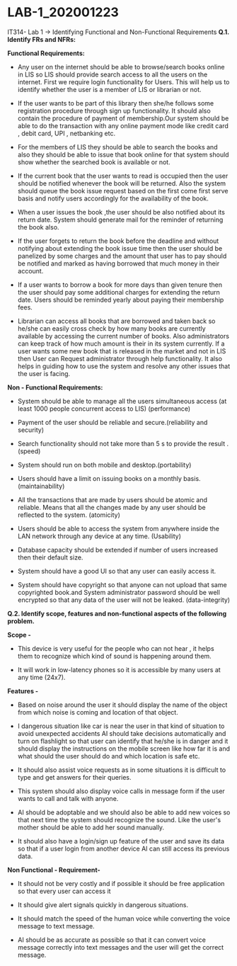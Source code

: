 # LAB-1_202001223
IT314- Lab 1 -> Identifying Functional and Non-Functional Requirements
**Q.1. Identify FRs and NFRs:**

**Functional Requirements:**

- Any user on the internet should be able to browse/search books online in LIS so LIS should provide search access to all the users on the internet.
  First we require login functionality for Users. This will help us to identify whether the user is a member of LIS or librarian or not.
  
- If the user wants to be part of this library then she/he follows some registration procedure through sign up functionality. It should also contain the procedure of     payment of membership.Our system should be able to do the transaction with any online payment mode like credit card , debit card, UPI , netbanking  etc.

- For the members of LIS they should be able to search the books and also they should be able to issue that book online for that system should show whether the        searched book is available or not.

- If the current book that the user wants to read is occupied then the user should be notified whenever the book will be returned. Also the system should queue the      book issue request based on the first come first serve basis and notify users accordingly for the availability of the book.

- When a user issues the book ,the user should be also notified about its return date. System should generate mail for the reminder of returning the book also.

- If the user forgets to return the book before the deadline and without notifying about extending the book issue time then the user should be panelized by some   charges and the amount that user has to pay should be notified and marked as having borrowed that much money in their account.

- If a user wants to borrow a book for more days than given tenure then the user should pay some additional charges for extending the return date.
Users should be reminded yearly about paying their membership fees. 

- Librarian can access all books that are borrowed and taken back so he/she can easily cross check by how many books are currently available by accessing the current number of books. Also administrators can keep track of how much amount is their in its system currently.
If a user wants some new book that is released in the market and not in LIS then User can Request administrator through help functionality. It also helps in guiding how to use the system and resolve any other issues that the user is facing.


**Non - Functional Requirements:**

- System should be able to manage all the users simultaneous access (at least 1000 people concurrent access to LIS) (performance)

- Payment of the user should be reliable and secure.(reliability and security)

- Search functionality should not take more than 5 s to provide the result .(speed)

- System should run on both mobile and desktop.(portability)

- Users should have a limit on issuing books on a monthly basis.(maintainability) 

- All the transactions that are made by users should be atomic and reliable. Means that all the changes made by any user should be reflected to the system. (atomicity)
 
- Users should be able to access the system from anywhere inside the LAN network through any device at any time. (Usability)

- Database capacity should be extended if number of users increased then their default size.

- System should have a good UI so that any user can easily access it.

- System should have copyright so that anyone can not upload  that same copyrighted book.and System administrator password should be well encrypted so that any data of the user will not be leaked. (data-integrity)


**Q.2. Identify scope, features and non-functional aspects of the following problem.**

**Scope -** 
-  This device is very useful for the people who can not hear , it helps them to recognize which kind of sound is happening around them. 

-  It will work in low-latency phones so it is accessible by many users at any time (24x7).

**Features -**
-  Based on noise around the user it should display the name of the object from which noise is coming and location of that object.

- I dangerous situation like car is near the user in that kind of situation to avoid unexpected accidents AI should take decisions automatically and turn on  flashlight so that user can identify that he/she is in danger and it should display the instructions on the mobile screen like how far it is and what should the user should do and which location is safe etc.

-  It should also assist voice requests as in some situations it is difficult to type and get answers for their queries.

-  This system should also display voice calls in message  form if the user wants to call and talk with anyone.

-  AI should be adoptable and we should also be able to add new voices so that next time the system should recognize the sound. Like the user's mother should be able to add her sound manually.

-  It should also have a login/sign up  feature of  the user and save its data so that if a user login from another device AI can still access its previous data.
   

**Non Functional - Requirement-**

-  It should not be very costly and if possible it should be free application so that every user can access it

-  It should give alert signals quickly in dangerous situations.

-  It should match the speed of the human voice while converting the voice message to text message.

-  AI should be as accurate as possible so that it can convert voice message correctly into text messages and the user will get the correct message.




 
